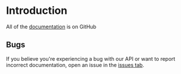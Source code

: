 # Introduction 

All of the [documentation](https://github.com/PyxelCodes/APIWrapper/tree/master/public/markdown) is on GitHub


## Bugs

If you believe you're experiencing a bug with our API or want to report incorrect documentation, open an issue in the [issues tab](https://github.com/pyxelcodes/apiwrapper/issues).
